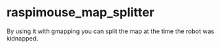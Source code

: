 # raspimouse_map_splitter
By using it with gmapping you can split the map at the time the robot was kidnapped.
